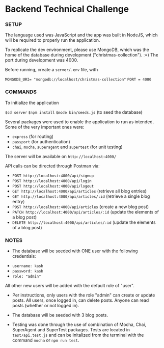 # Backend Technical Challenge

### SETUP

The language used was JavaScript and the app was built in NodeJS, which will be required to properly run the application.

To replicate the dev environment, please use MongoDB, which was the home of the database during development ("christmas-collection"). :=) The port during development was 4000.

Before running, create a `server/.env` file, with

`MONGODB_URI= "mongodb://localhost/christmas-collection"`
`PORT = 4000`

### COMMANDS

To initialize the application

`$cd server`
`$npm install`
`$node bin/seeds.js` (to seed the database)

Several packages were used to enable the application to run as intended. Some of the very important ones were:

- `express` (for routing)
- `passport` (for authentication)
- `chai`, `mocha`, `superagent` and `supertest` (for unit testing)

The server will be available on `http://localhost:4000/`

API calls can be directed through Postman via:

- `POST http://localhost:4000/api/signup`
- `POST http://localhost:4000/api/login`
- `POST http://localhost:4000/api/logout`
- `GET http://localhost:4000/api/articles` (retrieve all blog entries)
- `GET http://localhost:4000/api/articles/:id` (retrieve a single blog entry)
- `POST http://localhost:4000/api/articles` (create a new blog post)
- `PATCH http://localhost:4000/api/articles/:id` (update the elements of a blog post)
- `DELETE http://localhost:4000/api/articles/:id` (update the elements of a blog post)

### NOTES

- The database will be seeded with ONE user with the following credentials:

* `username: kash`
* `password: kash`
* `role: "admin"`

All other new users will be added with the default role of "user".

- Per instructions, only users with the role "admin" can create or update posts. All users, once logged in, can delete posts. Anyone can read posts (whether or not logged in).

- The database will be seeded with 3 blog posts.

- Testing was done through the use of combination of Mocha, Chai, SuperAgent and SuperTest packages. Tests are located in `test/api.test.js` and can be initalized from the terminal with the command `mocha` or `npm run test`.

